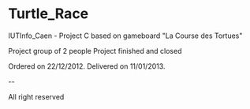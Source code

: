 Turtle_Race
===========

IUTInfo_Caen - Project C based on gameboard "La Course des Tortues"

Project group of 2 people
Project finished and closed

Ordered on 22/12/2012.
Delivered on 11/01/2013.

--

All right reserved

